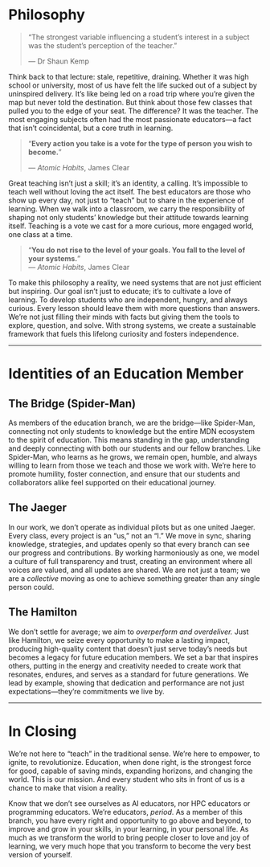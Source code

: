 # Philosophy
> “The strongest variable influencing a student’s interest in a subject was the student’s perception of the teacher.”  
> 
> — Dr Shaun Kemp

Think back to that lecture: stale, repetitive, draining. Whether it was high school or university, most of us have felt the life sucked out of a subject by uninspired delivery. It’s like being led on a road trip where you’re given the map but never told the destination. But think about those few classes that pulled you to the edge of your seat. The difference? It was the teacher. The most engaging subjects often had the most passionate educators—a fact that isn’t coincidental, but a core truth in learning.

> “**Every action you take is a vote for the type of person you wish to become.**”  
> 
> — *Atomic Habits*, James Clear

Great teaching isn’t just a skill; it’s an identity, a calling. It’s impossible to teach well without loving the act itself. The best educators are those who show up every day, not just to “teach” but to share in the experience of learning. When we walk into a classroom, we carry the responsibility of shaping not only students’ knowledge but their attitude towards learning itself. Teaching is a vote we cast for a more curious, more engaged world, one class at a time.

> “**You do not rise to the level of your goals. You fall to the level of your systems.**”  
> — *Atomic Habits*, James Clear

To make this philosophy a reality, we need systems that are not just efficient but inspiring. Our goal isn’t just to educate; it’s to cultivate a love of learning. To develop students who are independent, hungry, and always curious. Every lesson should leave them with more questions than answers. We’re not just filling their minds with facts but giving them the tools to explore, question, and solve. With strong systems, we create a sustainable framework that fuels this lifelong curiosity and fosters independence.


---

# Identities of an Education Member

## **The Bridge (Spider-Man)**

As members of the education branch, we are the bridge—like Spider-Man, connecting not only students to knowledge but the entire MDN ecosystem to the spirit of education. This means standing in the gap, understanding and deeply connecting with both our students and our fellow branches. Like Spider-Man, who learns as he grows, we remain open, humble, and always willing to learn from those we teach and those we work with. We’re here to promote humility, foster connection, and ensure that our students and collaborators alike feel supported on their educational journey.

## **The Jaeger**

In our work, we don’t operate as individual pilots but as one united Jaeger. Every class, every project is an “us,” not an “I.” We move in sync, sharing knowledge, strategies, and updates openly so that every branch can see our progress and contributions. By working harmoniously as one, we model a culture of full transparency and trust, creating an environment where all voices are valued, and all updates are shared. We are not just a team; we are a *collective* moving as one to achieve something greater than any single person could.

## **The Hamilton**

We don’t settle for average; we aim to *overperform and overdeliver.* Just like Hamilton, we seize every opportunity to make a lasting impact, producing high-quality content that doesn’t just serve today’s needs but becomes a legacy for future education members. We set a bar that inspires others, putting in the energy and creativity needed to create work that resonates, endures, and serves as a standard for future generations. We lead by example, showing that dedication and performance are not just expectations—they’re commitments we live by.


---

# In Closing

We’re not here to “teach” in the traditional sense. We’re here to empower, to ignite, to revolutionize. Education, when done right, is the strongest force for good, capable of saving minds, expanding horizons, and changing the world. This is our mission. And every student who sits in front of us is a chance to make that vision a reality.

Know that we don’t see ourselves as AI educators, nor HPC educators or programming educators. We’re educators, *period*. As a member of this branch, you have every right and opportunity to go above and beyond, to improve and grow in your skills, in your learning, in your personal life. As much as we transform the world to bring people closer to love and joy of learning, we very much hope that you transform to become the very best version of yourself.